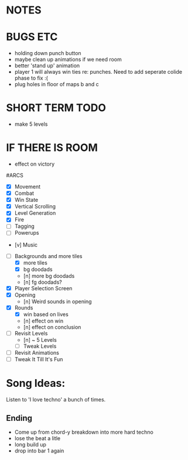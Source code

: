 NOTES
=====

  
# BUGS ETC
- holding down punch button
- maybe clean up animations if we need room
- better 'stand up' animation
- player 1 will always win ties re: punches. Need to add seperate colide phase to fix :(
- plug holes in floor of maps b and c

# SHORT TERM TODO 
- make 5 levels

# IF THERE IS ROOM
- effect on victory

#ARCS
- [x] Movement
- [x] Combat
- [x] Win State
- [x] Vertical Scrolling
- [x] Level Generation
- [x] Fire
- [ ] Tagging
- [ ] Powerups
- [v] Music
- [ ] Backgrounds and more tiles
  - [x] more tiles
  - [x] bg doodads
  - [n] more bg doodads
  - [n] fg doodads?
- [x] Player Selection Screen
- [x] Opening
  - [n] Weird sounds in opening
- [x] Rounds
  - [x] win based on lives
  - [n] effect on win
  - [n] effect on conclusion
- [ ] Revisit Levels
  - [n] ~ 5 Levels
  - [ ] Tweak Levels
- [ ] Revisit Animations
- [ ] Tweak It Till It's Fun

# Song Ideas:

Listen to 'I love techno' a bunch of times.
  
## Ending
- Come up from chord-y breakdown into more hard techno
- lose the beat a litle
- long build up
- drop into bar 1 again
